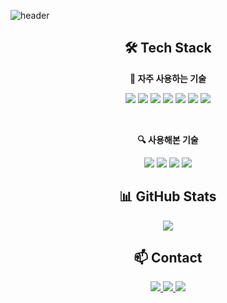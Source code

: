 <!-- 상단 배너 (다크톤 + 대칭) -->

![header](https://capsule-render.vercel.app/api?type=rect&color=0:0f2027,100:2c5364&height=200&section=header&text=DongGu%20Shin%20GitHub&fontSize=60&fontColor=ffffff)



<!-- 기술 스택 -->
<h2 align="center">🛠 Tech Stack</h2>

<p align="center"><strong>🔧 자주 사용하는 기술</strong></p>
<p align="center">
  <img src="https://img.shields.io/badge/Java-007396?style=for-the-badge&logo=Java&logoColor=white">
  <img src="https://img.shields.io/badge/MySQL-4479A1?style=for-the-badge&logo=MySQL&logoColor=white">
  <img src="https://img.shields.io/badge/Spring_Boot-6DB33F?style=for-the-badge&logo=spring-boot&logoColor=white">
  <img src="https://img.shields.io/badge/SpringSecurity-2AC89F?style=for-the-badge&logo=SpringSecurity&logoColor=white">
  <img src="https://img.shields.io/badge/JPA-17219A?style=for-the-badge&logo=hibernate&logoColor=white">
  <img src="https://img.shields.io/badge/QueryDSL-8A084B?style=for-the-badge&logo=QueryDSL&logoColor=white">
  <img src="https://img.shields.io/badge/Oracle-F80000?style=for-the-badge&logo=Oracle&logoColor=white">
</p>

<br>

<p align="center"><strong>🔍 사용해본 기술</strong></p>
<p align="center">
  <img src="https://img.shields.io/badge/Figma-F24E1E?style=for-the-badge&logo=Figma&logoColor=white">
  <img src="https://img.shields.io/badge/react-17219A?style=for-the-badge&logo=react&logoColor=white">
  <img src="https://img.shields.io/badge/Redis-FE2E2E?style=for-the-badge&logo=Redis&logoColor=white">
  <img src="https://img.shields.io/badge/Docker-17219A?style=for-the-badge&logo=Docker&logoColor=white">
</p>




<!-- GitHub Stats -->
<h2 align="center">📊 GitHub Stats</h2>
<p align="center">
  <img src="https://github-readme-stats.vercel.app/api?username=shsh99&show_icons=true&theme=light" />
  
</p>


<!-- 연락처 -->
<h2 align="center">📫 Contact</h2>
<p align="center">
  <a href="mailto:ggg9905@naver.com">
    <img src="https://img.shields.io/badge/Naver Mail-ggg9905@naver.com-03C75A?style=flat&logo=naver" />
  </a>
  <a href="mailto:ggg672948@gmail.com">
    <img src="https://img.shields.io/badge/Gmail-ggg672948@gmail.com-D14836?style=flat&logo=gmail" />
  </a>
  <a href="https://github.com/shsh99">
    <img src="https://img.shields.io/badge/GitHub-shsh99-181717?style=flat&logo=github" />
  </a>
</p>


